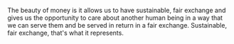  The beauty of money is it allows us to have sustainable, fair exchange and gives us the opportunity to care about another human being in a way that we can serve them and be served in return in a fair exchange. Sustainable, fair exchange, that's what it represents.